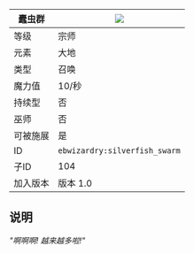 | 蠹虫群 |![](https://github.com/Electroblob77/Wizardry/blob/1.12.2/src/main/resources/assets/ebwizardry/textures/spells/silverfish_swarm.png)|
|---|---|
| 等级 | 宗师 |
| 元素 | 大地 |
| 类型 | 召唤 |
| 魔力值 | 10/秒 |
| 持续型 | 否 |
| 巫师 | 否 |
| 可被施展 | 是 |
| ID | `ebwizardry:silverfish_swarm` |
| 子ID | 104 |
| 加入版本 | 版本 1.0 |
## 说明
_"啊啊啊! 越来越多啦!"_
